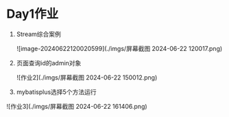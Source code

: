 # Day1作业

1. Stream综合案例 

   ![image-20240622120020599](./imgs/屏幕截图 2024-06-22 120017.png)

2. 页面查询id的admin对象 

   ![作业2](./imgs/屏幕截图 2024-06-22 150012.png)

3. mybatisplus选择5个方法运行

![作业3](./imgs/屏幕截图 2024-06-22 161406.png)